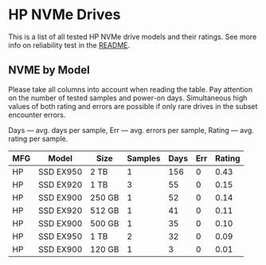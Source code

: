 HP NVMe Drives
==============

This is a list of all tested HP NVMe drive models and their ratings. See more
info on reliability test in the [README](https://github.com/linuxhw/SMART).

NVME by Model
------------

Please take all columns into account when reading the table. Pay attention on the
number of tested samples and power-on days. Simultaneous high values of both rating
and errors are possible if only rare drives in the subset encounter errors.

Days   — avg. days per sample,
Err    — avg. errors per sample,
Rating — avg. rating per sample.

| MFG       | Model              | Size   | Samples | Days  | Err   | Rating |
|-----------|--------------------|--------|---------|-------|-------|--------|
| HP        | SSD EX950          | 2 TB   | 1       | 156   | 0     | 0.43   |
| HP        | SSD EX920          | 1 TB   | 3       | 55    | 0     | 0.15   |
| HP        | SSD EX900          | 250 GB | 1       | 52    | 0     | 0.14   |
| HP        | SSD EX920          | 512 GB | 1       | 41    | 0     | 0.11   |
| HP        | SSD EX900          | 500 GB | 1       | 35    | 0     | 0.10   |
| HP        | SSD EX950          | 1 TB   | 2       | 32    | 0     | 0.09   |
| HP        | SSD EX900          | 120 GB | 1       | 3     | 0     | 0.01   |
